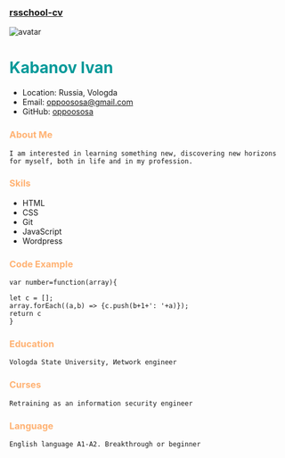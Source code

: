 ### [rsschool-cv](https://oppoososa.github.io/rsschool-cv/cv  "RSschool-Kabanov Ivan")

![avatar](https://i.pinimg.com/originals/b9/57/05/b95705525bb0802667a59d2e068caee8.png)
# <span style= "color: 009999">Kabanov Ivan </span>
* Location: Russia, Vologda
* Email: oppoososa@gmail.com
* GitHub: [oppoososa](https://github.com/oppoososa)

### <span style= "color: #FFB273"> About Me</span>
    
    I am interested in learning something new, discovering new horizons for myself, both in life and in my profession.

### <span style= "color: #FFB273"> Skils</span>    
    
* HTML
* CSS
* Git
* JavaScript
* Wordpress
### <span style= "color: #FFB273"> Code Example <span>
```
var number=function(array){
 
let c = [];
array.forEach((a,b) => {c.push(b+1+': '+a)});
return c
}
```
### <span style= "color: #FFB273"> Education</span>
```
Vologda State University, Иetwork engineer
```
### <span style= "color: #FFB273"> Curses</span>
```
Retraining as an information security engineer
```
### <span style= "color: #FFB273"> Language</span>
```
English language А1-A2. Breakthrough or beginner 